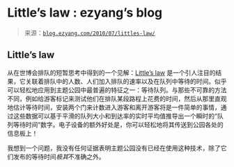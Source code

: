 <!--yml

category: 未分类

date: 2024-07-01 18:18:14

-->

# Little’s law : ezyang’s blog

> 来源：[`blog.ezyang.com/2010/07/littles-law/`](http://blog.ezyang.com/2010/07/littles-law/)

## Little’s law

从在世博会排队的短暂思考中得到的一个见解：[Little’s law](http://en.wikipedia.org/wiki/Little's_law) 是一个引人注目的结果，它关联着排队中的人数、人们加入排队的速率以及在队列中等待的时间。似乎可以轻松地应用到主题公园中最普遍的特征之一：等待队列。与那些不可靠的方法不同，例如给游客标记来测试他们在排队某段路程上花费的时间，然后从那里直观地估计等待时间，安装两个门来计数进入游客和离开游客将是一件简单的事情，通过这些数据可以基于平滑的队列大小和到达率的实时平均值推导出一个瞬时的“队列等待时间”数字。电子设备的额外好处是，你可以轻松地将其传送到公园各处的信息板上！

我想到一个问题，我没有任何证据表明主题公园没有已经在使用这种技术，除了它们发布的等待时间*极其*不准确之外。
